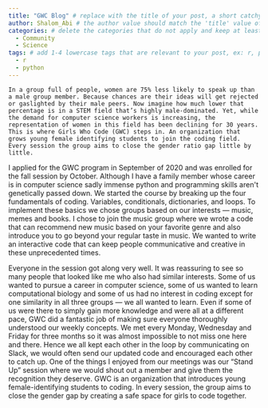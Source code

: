 ```yaml
---
title: "GWC Blog" # replace with the title of your post, a short catchy description to entice readers
author: Shalom_Abi # the author value should match the 'title' value of your contributor file located here /gh-pages/_contributors. If you do not have a contributor file, please feel free to make one or contact one of our team members to assist you.
categories: # delete the categories that do not apply and keep at least one
  - Community
  - Science
tags: # add 1-4 lowercase tags that are relevant to your post, ex: r, python, genomics, workflows
  - r
  - python
---
```

	In a group full of people, women are 75% less likely to speak up than a male group member. Because chances are their ideas will get rejected or gaslighted by their male peers. Now imagine how much lower that percentage is in a STEM field that’s highly male-dominated. Yet, while the demand for computer science workers is increasing, the representation of women in this field has been declining for 30 years. This is where Girls Who Code (GWC) steps in. An organization that grows young female identifying students to join the coding field. Every session the group aims to close the gender ratio gap little by little. 
	
I applied for the GWC program in September of 2020 and was enrolled for the fall session by October. Although I have a family member whose career is in computer science sadly immense python and programming skills aren't genetically passed down. 
We started the course by breaking up the four fundamentals of coding. Variables, conditionals, dictionaries, and loops. To implement these basics we chose groups based on our interests — music, memes and books. I chose to join the music group where we wrote a code that can recommend new music based on your favorite genre and also introduce you to go beyond your regular taste in music. We wanted to write an interactive code that can keep people communicative and creative in these unprecedented times. 

Everyone in the session got along very well. It was reassuring to see so many people that looked like me who also had similar interests. Some of us wanted to pursue a career in computer science, some of us wanted to learn computational biology and some of us had no interest in coding except for one similarity in all three groups — we all wanted to learn. Even if some of us were there to simply gain more knowledge and were all at a different pace, GWC did a fantastic job of making sure everyone thoroughly understood our weekly concepts. We met every Monday, Wednesday and Friday for three months so it was almost impossible to not miss one here and there. Hence we all kept each other in the loop by communicating on Slack, we would often send our updated code and encouraged each other to catch up. One of the things I enjoyed from our meetings was our “Stand Up” session where we would shout out a member and give them the recognition they deserve. GWC is an organization that introduces young female-identifying students to coding. In every session, the group aims to close the gender gap by creating a safe space for girls to code together. 



